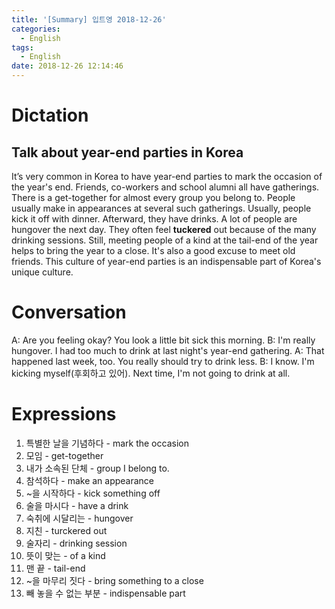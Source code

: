 ```yaml
---
title: '[Summary] 입트영 2018-12-26'
categories:
  - English
tags:
  - English
date: 2018-12-26 12:14:46
---
```


# Dictation

## Talk about year-end parties in Korea

It’s very common in Korea to have year-end parties to mark the occasion of the year's end. Friends, co-workers and school alumni all have gatherings. There is a get-together for almost every group you belong to. People usually make in appearances at several such gatherings. Usually, people kick it off with dinner. Afterward, they have drinks. A lot of people are hungover the next day. They often feel **tuckered** out because of the many drinking sessions. Still, meeting people of a kind at the tail-end of the year helps to bring the year to a close. It's also a good excuse to meet old friends. This culture of year-end parties is an indispensable part of Korea's unique culture.
​

# Conversation

A: Are you feeling okay? You look a little bit sick this morning.
B: I'm really hungover. I had too much to drink at last night's year-end gathering.
A: That happened last week, too. You really should try to drink less.
B: I know. I'm kicking myself(후회하고 있어). Next time, I'm not going to drink at all.


# Expressions

1. 특별한 날을 기념하다 - mark the occasion
2. 모임 - get-together
3. 내가 소속된 단체 - group I belong to.
4. 참석하다 - make an appearance
5. ~을 시작하다 - kick something off
6. 술을 마시다 - have a drink
7. 숙취에 시달리는 - hungover
8. 지친 - turckered out
9. 술자리 - drinking session
10. 뜻이 맞는 - of a kind
11. 맨 끝 - tail-end
12. ~을 마무리 짓다 - bring something to a close
13. 빼 놓을 수 없는 부분 - indispensable part